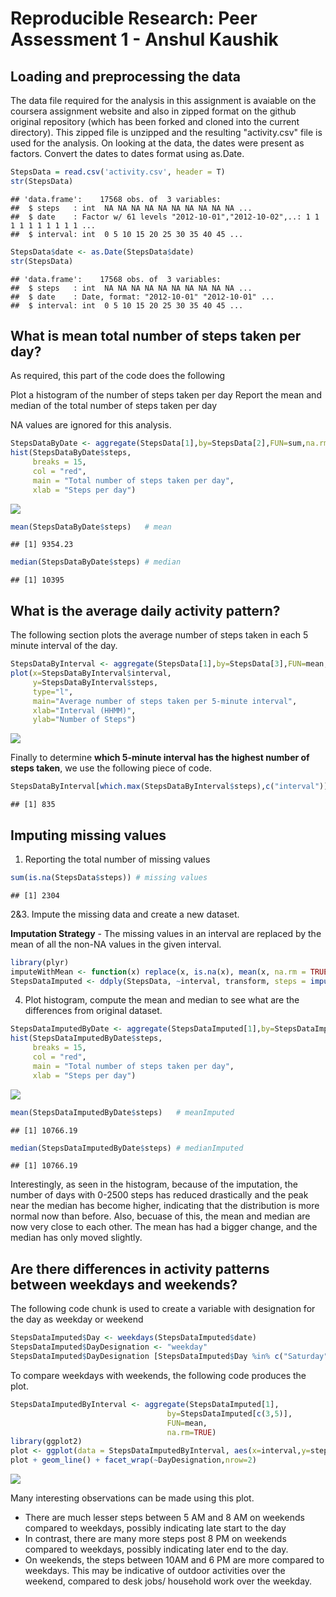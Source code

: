 # Reproducible Research: Peer Assessment 1 - Anshul Kaushik
## Loading and preprocessing the data

The data file required for the analysis in this assignment is avaiable on the coursera assignment website and also in zipped format on the github original repository (which has been forked and cloned into the current directory). This zipped file is unzipped and the resulting "activity.csv" file is used for the analysis. 
On looking at the data, the dates were present as factors. Convert the dates to dates format using as.Date.


```r
StepsData = read.csv('activity.csv', header = T)
str(StepsData)
```

```
## 'data.frame':	17568 obs. of  3 variables:
##  $ steps   : int  NA NA NA NA NA NA NA NA NA NA ...
##  $ date    : Factor w/ 61 levels "2012-10-01","2012-10-02",..: 1 1 1 1 1 1 1 1 1 1 ...
##  $ interval: int  0 5 10 15 20 25 30 35 40 45 ...
```

```r
StepsData$date <- as.Date(StepsData$date)
str(StepsData)
```

```
## 'data.frame':	17568 obs. of  3 variables:
##  $ steps   : int  NA NA NA NA NA NA NA NA NA NA ...
##  $ date    : Date, format: "2012-10-01" "2012-10-01" ...
##  $ interval: int  0 5 10 15 20 25 30 35 40 45 ...
```

## What is mean total number of steps taken per day?

As required, this part of the code does the following

Plot a histogram of the number of steps taken per day
Report the mean and median of the total number of steps taken per day

NA values are ignored for this analysis.


```r
StepsDataByDate <- aggregate(StepsData[1],by=StepsData[2],FUN=sum,na.rm=TRUE)
hist(StepsDataByDate$steps,
     breaks = 15,
     col = "red",
     main = "Total number of steps taken per day",
     xlab = "Steps per day")
```

![](PA1_template_files/figure-html/unnamed-chunk-2-1.png) 

```r
mean(StepsDataByDate$steps)   # mean
```

```
## [1] 9354.23
```

```r
median(StepsDataByDate$steps) # median
```

```
## [1] 10395
```


## What is the average daily activity pattern?

The following section plots the average number of steps taken in each 5 minute interval of the day. 


```r
StepsDataByInterval <- aggregate(StepsData[1],by=StepsData[3],FUN=mean,na.rm=TRUE)
plot(x=StepsDataByInterval$interval,
     y=StepsDataByInterval$steps,
     type="l",
     main="Average number of steps taken per 5-minute interval",
     xlab="Interval (HHMM)",
     ylab="Number of Steps")
```

![](PA1_template_files/figure-html/unnamed-chunk-3-1.png) 

Finally to determine **which 5-minute interval has the highest number of steps taken**, we use the following piece of code.


```r
StepsDataByInterval[which.max(StepsDataByInterval$steps),c("interval")] # IntervalWithMaxSteps
```

```
## [1] 835
```


## Imputing missing values

1. Reporting the total number of missing values


```r
sum(is.na(StepsData$steps)) # missing values
```

```
## [1] 2304
```

2&3. Impute the missing data and create a new dataset. 

**Imputation Strategy** - The missing values in an interval are replaced by the mean of all the non-NA values in the given interval. 

```r
library(plyr)
imputeWithMean <- function(x) replace(x, is.na(x), mean(x, na.rm = TRUE))
StepsDataImputed <- ddply(StepsData, ~interval, transform, steps = imputeWithMean(steps))
```

4. Plot histogram, compute the mean and median to see what are the differences from original dataset.

```r
StepsDataImputedByDate <- aggregate(StepsDataImputed[1],by=StepsDataImputed[2],FUN=sum,na.rm=TRUE)
hist(StepsDataImputedByDate$steps,
     breaks = 15,
     col = "red",
     main = "Total number of steps taken per day",
     xlab = "Steps per day")
```

![](PA1_template_files/figure-html/unnamed-chunk-7-1.png) 

```r
mean(StepsDataImputedByDate$steps)   # meanImputed
```

```
## [1] 10766.19
```

```r
median(StepsDataImputedByDate$steps) # medianImputed
```

```
## [1] 10766.19
```

Interestingly, as seen in the histogram, because of the imputation, the number of days with 0-2500 steps has reduced drastically and the peak near the median has become higher, indicating that the distribution is more normal now than before. Also, becuase of this, the mean and median are now very close to each other. The mean has had a bigger change, and the median has only moved slightly.

## Are there differences in activity patterns between weekdays and weekends?

The following code chunk is used to create a variable with designation for the day as weekday or weekend

```r
StepsDataImputed$Day <- weekdays(StepsDataImputed$date)
StepsDataImputed$DayDesignation <- "weekday"
StepsDataImputed$DayDesignation [StepsDataImputed$Day %in% c("Saturday","Sunday")] <- "weekend"
```

To compare weekdays with weekends, the following code produces the plot.

```r
StepsDataImputedByInterval <- aggregate(StepsDataImputed[1],
                                   by=StepsDataImputed[c(3,5)],
                                   FUN=mean,
                                   na.rm=TRUE)
library(ggplot2)
plot <- ggplot(data = StepsDataImputedByInterval, aes(x=interval,y=steps))
plot + geom_line() + facet_wrap(~DayDesignation,nrow=2)
```

![](PA1_template_files/figure-html/unnamed-chunk-9-1.png) 

Many interesting observations can be made using this plot.
 - There are much lesser steps between 5 AM and 8 AM on weekends compared to weekdays, possibly indicating late start to the day
 - In contrast, there are many more steps post 8 PM on weekends compared to weekdays, possibly indicating later end to the day.
 - On weekends, the steps between 10AM and 6 PM are more compared to weekdays. This may be indicative of outdoor activities over the weekend, compared to desk jobs/ household work over the weekday.
